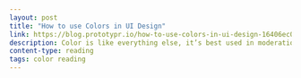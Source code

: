 ```yaml
---
layout: post
title: "How to use Colors in UI Design"
link: https://blog.prototypr.io/how-to-use-colors-in-ui-design-16406ec06753
description: Color is like everything else, it’s best used in moderation. You will tend to get better results if you stick to max three primary colors in your color scheme.
content-type: reading
tags: color reading
---
```

